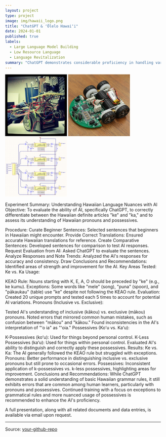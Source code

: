 ```yaml
---
layout: project
type: project
image: img/hawaii_logo.png
title: "ChatGPT & ʻŌlelo Hawaiʻi"
date: 2024-01-01
published: true
labels:
  - Large Language Model Building
  - Low Resource Language
  - Language Revitalization
summary: "ChatGPT demonstrates considerable proficiency in handling various languages; however, I chose to focus on the Hawaiian language due to noticeable deficiencies in its responses. This study utilized beginner Hawaiian material from 'Ka Lei Haʻaheo' to assess the model's proficiency with simple sentences, using language translation and grammaticality judgments for evaluation. Key questions included identifying common errors, comparing them to typical learner mistakes, and understanding patterns or trends in these errors. The findings highlighted how these errors mirror and contrast human learning patterns, providing insights into improving AI-generated Hawaiian language content. Future steps involve using Hawaiian language newspapers to build and inform a model that aids in language revitalization and enhances AIʻs Hawaiian language capabilities for the purpose of education."
---
```



<div class="text-center p-4">
  <img width="200px" src="../img/micromouse/micromouse-robot.png" class="img-thumbnail">
  <img width="200px" src="../img/micromouse/micromouse-robot-2.jpg" class="img-thumbnail">
  <img width="200px" src="../img/micromouse/micromouse-circuit.png" class="img-thumbnail">
</div>

Experiment Summary: Understanding Hawaiian Language Nuances with AI
Objective:
To evaluate the ability of AI, specifically ChatGPT, to correctly differentiate between the Hawaiian definite articles "ke" and "ka," and to assess its understanding of Hawaiian pronouns and possessives.

Procedure:
Curate Beginner Sentences: Selected sentences that beginners in Hawaiian might encounter.
Provide Correct Translations: Ensured accurate Hawaiian translations for reference.
Create Comparative Sentences: Developed sentences for comparison to test AI responses.
Request Evaluation from AI: Asked ChatGPT to evaluate the sentences.
Analyze Responses and Note Trends: Analyzed the AI's responses for accuracy and consistency.
Draw Conclusions and Recommendations: Identified areas of strength and improvement for the AI.
Key Areas Tested:
Ke vs. Ka Usage:

KEAO Rule: Nouns starting with K, E, A, O should be preceded by "ke" (e.g., ke kumu).
Exceptions: Some words like "mele" (song), "puna" (spoon), and "pākaukau" (table) use "ke" despite not following the KEAO rule.
Evaluation: Created 20 unique prompts and tested each 5 times to account for potential AI variations.
Pronouns (Inclusive vs. Exclusive):

Tested AI's understanding of inclusive (kākou) vs. exclusive (mākou) pronouns.
Noted errors that mirrored common human mistakes, such as confusion between "mākou" and "kākou."
Found inconsistencies in the AI's interpretation of "ʻo ia" as "ʻoia."
Possessives (Koʻu vs. Kaʻu):

K-Possessives (koʻu): Used for things beyond personal control.
K-Less Possessives (kaʻu): Used for things within personal control.
Evaluated AI's ability to distinguish and correctly apply these possessives.
Results:
Ke vs. Ka: The AI generally followed the KEAO rule but struggled with exceptions.
Pronouns: Better performance in distinguishing inclusive vs. exclusive pronouns but still prone to occasional errors.
Possessives: Inconsistent application of k-possessives vs. k-less possessives, highlighting areas for improvement.
Conclusions and Recommendations:
While ChatGPT demonstrates a solid understanding of basic Hawaiian grammar rules, it still exhibits errors that are common among human learners, particularly with pronouns and possessives.
Continued training with a focus on exceptions to grammatical rules and more nuanced usage of possessives is recommended to enhance the AI's proficiency.

A full presentation, along with all related documents and data entries, is available via email upon request.

<hr>

Source: <a href="https://github.com/your-github-repo"><i class="large github icon"></i>your-github-repo</a>
